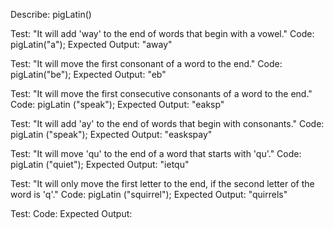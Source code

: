 Describe: pigLatin()

Test: "It will add 'way' to the end of words that begin with a vowel."
Code: pigLatin("a");
Expected Output: "away"

Test: "It will move the first consonant of a word to the end."
Code: pigLatin("be");
Expected Output: "eb"

Test: "It will move the first consecutive consonants of a word to the end."
Code: pigLatin ("speak");
Expected Output: "eaksp"

Test: "It will add 'ay' to the end of words that begin with consonants."
Code: pigLatin ("speak");
Expected Output: "easkspay"

Test: "It will move 'qu' to the end of a word that starts with 'qu'."
Code: pigLatin ("quiet");
Expected Output: "ietqu"

Test: "It will only move the first letter to the end, if the second letter of the word is 'q'."
Code: pigLatin ("squirrel");
Expected Output: "quirrels"

Test:
Code:
Expected Output: